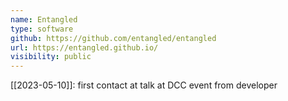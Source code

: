 ```yaml
---
name: Entangled
type: software
github: https://github.com/entangled/entangled
url: https://entangled.github.io/
visibility: public
---
```

[[2023-05-10]]: first contact at talk at DCC event from developer